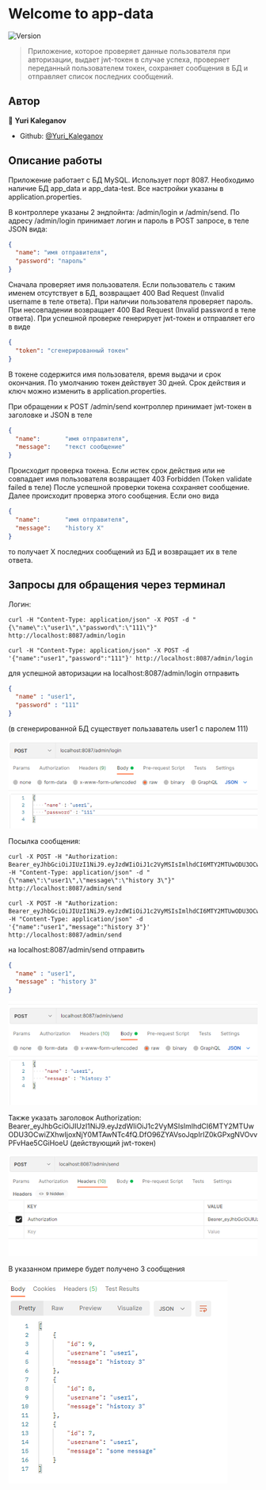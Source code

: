 # Welcome to app-data
![Version](https://img.shields.io/badge/version-1.0-blue.svg?cacheSeconds=2592000)

> Приложение, которое проверяет данные пользователя при авторизации, выдает jwt-токен в случае успеха, 
> проверяет переданный пользователем токен, сохраняет сообщения в БД и отправляет список последних сообщений.


## Автор

👤 **Yuri Kaleganov**

* Github: [@Yuri_Kaleganov](https://github.com/Hebsat)

## Описание работы

Приложение работает с БД MySQL. Использует порт 8087. Необходимо наличие БД app_data и app_data-test. 
Все настройки указаны в application.properties.

В контроллере указаны 2 эндпойнта: /admin/login и /admin/send.
По адресу /admin/login принимает логин и пароль в POST запросе, в теле JSON вида:
```json
{
  "name": "имя отправителя",
  "password": "пароль"
}
```
Сначала проверяет имя пользователя. Если пользователь с таким именем отсутствует в БД, возвращает 400 Bad Request (Invalid username в теле ответа).
При наличии пользователя проверяет пароль. При несовпадении возвращает 400 Bad Request (Invalid password в теле ответа).
При успешной проверке генерирует jwt-токен и отправляет его в виде
```json
{
  "token": "сгенерированный токен"
}
```
В токене содержится имя пользователя, время выдачи и срок окончания. По умолчанию токен действует 30 дней.
Срок действия и ключ можно изменить в application.properties.


При обращении к POST /admin/send контроллер принимает jwt-токен в заголовке и JSON в теле
```json
{
  "name":       "имя отправителя",
  "message":    "текст сообщение"
}
```
Происходит проверка токена. Если истек срок действия или не совпадает имя пользователя возвращает 403 Forbidden (Token validate failed в теле)
После успешной проверки токена сохраняет сообщение. Далее происходит проверка этого сообщения. 
Если оно вида 
```json
{
  "name":       "имя отправителя",
  "message":    "history X"
}
```
то получает Х последних сообщений из БД и возвращает их в теле ответа. 

## Запросы для обращения через терминал

Логин:<br>
```
curl -H "Content-Type: application/json" -X POST -d "{\"name\":\"user1\",\"password\":\"111\"}" http://localhost:8087/admin/login
```
```
curl -H "Content-Type: application/json" -X POST -d '{"name":"user1","password":"111"}' http://localhost:8087/admin/login
```
для успешной авторизации на localhost:8087/admin/login отправить 
```json
{
  "name" : "user1",
  "password" : "111"
}
```
(в сгенерированной БД существует пользаватель user1 с паролем 111)

![img.png](img.png)


Посылка сообщения:<br> 
```
curl -X POST -H "Authorization: Bearer_eyJhbGciOiJIUzI1NiJ9.eyJzdWIiOiJ1c2VyMSIsImlhdCI6MTY2MTUwODU3OCwiZXhwIjoxNjY0MTAwNTc4fQ.DfO96ZYAVsoJqpIrIZ0kGPxgNVOvvPFvHae5CGiHoeU" -H "Content-Type: application/json" -d "{\"name\":\"user1\",\"message\":\"history 3\"}" http://localhost:8087/admin/send
```
```
curl -X POST -H "Authorization: Bearer_eyJhbGciOiJIUzI1NiJ9.eyJzdWIiOiJ1c2VyMSIsImlhdCI6MTY2MTUwODU3OCwiZXhwIjoxNjY0MTAwNTc4fQ.DfO96ZYAVsoJqpIrIZ0kGPxgNVOvvPFvHae5CGiHoeU" -H "Content-Type: application/json" -d '{"name":"user1","message":"history 3"}' http://localhost:8087/admin/send
```
на localhost:8087/admin/send отправить
```json
{
  "name" : "user1",
  "message" : "history 3"
}
```

![img_1.png](img_1.png)

Также указать заголовок Authorization: Bearer_eyJhbGciOiJIUzI1NiJ9.eyJzdWIiOiJ1c2VyMSIsImlhdCI6MTY2MTUwODU3OCwiZXhwIjoxNjY0MTAwNTc4fQ.DfO96ZYAVsoJqpIrIZ0kGPxgNVOvvPFvHae5CGiHoeU
(действующий jwt-токен)

![img_2.png](img_2.png)

В указанном примере будет получено 3 сообщения

![img_3.png](img_3.png)

